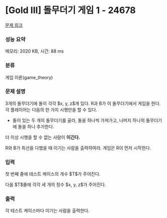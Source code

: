 # [Gold III] 돌무더기 게임 1 - 24678 

[문제 링크](https://www.acmicpc.net/problem/24678) 

### 성능 요약

메모리: 2020 KB, 시간: 88 ms

### 분류

게임 이론(game_theory)

### 문제 설명

<p>3개의 돌무더기에 돌이 각각 $x, y, z$개 있다. R과 B가 이 돌무더기에서 게임을 한다. 각 플레이어는 다음의 한 가지 시행만을 할 수 있다.</p>

<ul>
	<li>돌이 있는 두 개의 돌무더기를 골라, 돌을 하나씩 가져가고, 나머지 하나의 돌무더기에 돌을 하나 추가한다.</li>
</ul>

<p>더 이상 시행을 할 수 없는 사람이 <strong>이긴다.</strong></p>

<p>R와 B가 최선을 다했을 때 이기는 사람을 출력하여라. 게임은 R이 먼저 시작한다.</p>

### 입력 

 <p>첫 번째 줄에 테스트 케이스의 개수 $T$가 주어진다.</p>

<p>다음 $T$줄에 각각 세 개의 정수 $x, y, z$가 주어진다.</p>

### 출력 

 <p>각 테스트 케이스마다 이기는 사람을 출력한다.</p>

